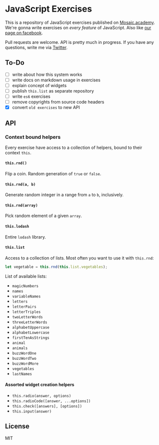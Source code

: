 # JavaScript Exercises

This is a repository of JavaScript exercises published on [Mosaic.academy](http://mosaic.academy). We're gonna write exercises on _every feature_ of JavaScript. Also like [our page on facebook](https://www.facebook.com/mosaicjs).

Pull requests are welcome. API is pretty much in progress. If you have any questions, write me via [Twitter](https://twitter.com/surganov).

## To-Do
- [ ] write about how this system works
- [ ] write docs on markdown usage in exercises
- [ ] explain concept of widgets
- [ ] publish `this.list` as separate repository
- [ ] write `es6` exercises
- [ ] remove copyrights from source code headers
- [x] convert `old exercises` to new API

## API
### Context bound helpers
Every exercise have access to a collection of helpers, bound to their context `this`.

#### `this.rnd()`
Flip a coin. Random generation of `true` or `false`.

#### `this.rnd(a, b)`
Generate random integer in a range from `a` to `b`, inclusively.

#### `this.rnd(array)`
Pick random element of a given `array`.

#### `this.lodash`
Entire `lodash` library.

#### `this.list`
Access to a collection of lists. Most often you want to use it with `this.rnd`:

```js
let vegetable = this.rnd(this.list.vegetables);
```

List of available lists:
- `magicNumbers`
- `names`
- `variableNames`
- `letters`
- `letterPairs`
- `letterTriples`
- `twoLetterWords`
- `threeLetterWords`
- `alphabetUppercase`
- `alphabetLowercase`
- `firstTenAsStrings`
- `animal`
- `animals`
- `buzzWordOne`
- `buzzWordTwo`
- `buzzWordMore`
- `vegetables`
- `lastNames`


#### Assorted widget creation helpers
- `this.radio(answer, options)`
- `this.radioCode([answer, ...options])`
- `this.check([answers], [options])`
- `this.input(answer)`

## License
MIT
